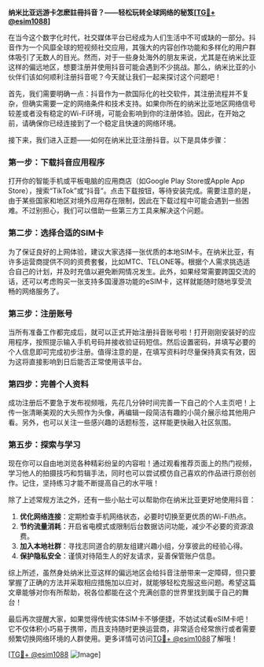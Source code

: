 **纳米比亚远游卡怎麽註冊抖音？——轻松玩转全球网络的秘笈[[TG💪+ @esim1088](https://t.me/s/esim1088)]**

在当今这个数字化时代，社交媒体平台已经成为人们生活中不可或缺的一部分。抖音作为一个风靡全球的短视频社交应用，其强大的内容创作功能和多样化的用户群体吸引了无数人的目光。然而，对于一些身处海外的朋友来说，尤其是在纳米比亚这样的偏远地区，想要注册并使用抖音可能会遇到不少挑战。那么，纳米比亚的小伙伴们该如何顺利注册抖音呢？今天就让我们一起来探讨这个问题吧！

首先，我们需要明确一点：抖音作为一款国际化的社交软件，其注册流程并不复杂，但确实需要一定的网络条件和技术支持。如果你所在的纳米比亚地区网络信号较差或者没有稳定的Wi-Fi环境，可能会影响到你的注册体验。因此，在开始之前，请确保你已经连接到了一个稳定且快速的网络环境。

接下来，我们进入正题——如何在纳米比亚注册抖音。以下是具体步骤：

### 第一步：下载抖音应用程序
打开你的智能手机或平板电脑的应用商店（如Google Play Store或Apple App Store），搜索“TikTok”或“抖音”。点击下载按钮，等待安装完成。需要注意的是，由于某些国家和地区对境外应用存在限制，因此在下载过程中可能会遇到一些困难。不过别担心，我们可以借助一些第三方工具来解决这个问题。

### 第二步：选择合适的SIM卡
为了保证良好的上网体验，建议大家选择一张优质的本地SIM卡。在纳米比亚，有许多运营商提供不同的资费套餐，比如MTC、TELONE等。根据个人需求挑选适合自己的计划，并及时充值以避免断网情况发生。此外，如果经常需要跨国交流的话，还可以考虑购买一张支持多国漫游功能的eSIM卡，这样就能随时随地享受流畅的网络服务了。

### 第三步：注册账号
当所有准备工作都完成后，就可以正式开始注册抖音账号啦！打开刚刚安装好的应用程序，按照提示输入手机号码并接收验证码短信。然后设置密码，并填写必要的个人信息即可完成初步注册。值得注意的是，在填写资料时尽量保持真实有效，因为这将直接影响到日后能否正常使用该平台。

### 第四步：完善个人资料
成功注册后不要急于发布视频哦，先花几分钟时间完善一下自己的个人主页吧！上传一张清晰美观的大头照作为头像，再编辑一段简洁有趣的小简介展示给其他用户看。另外，也可以关注一些感兴趣的话题标签，这样能更快融入社区氛围。

### 第五步：探索与学习
现在你可以自由地浏览各种精彩纷呈的内容啦！通过观看推荐页面上的热门视频，学习他人的拍摄技巧和剪辑手法，同时也可以尝试模仿自己喜欢的作品进行原创创作。记住，坚持练习才能不断提高自己的水平哦！

除了上述常规方法之外，还有一些小贴士可以帮助你在纳米比亚更好地使用抖音：

1. **优化网络连接**：定期检查手机网络状态，必要时切换至更优质的Wi-Fi热点。
2. **节约流量消耗**：开启省电模式或限制后台数据访问功能，减少不必要的资源浪费。
3. **加入本地社群**：寻找志同道合的朋友组建兴趣小组，分享彼此的经验心得。
4. **保护隐私安全**：谨慎对待陌生人的好友请求，妥善保管账户信息。

综上所述，虽然身处纳米比亚这样的偏远地区会给抖音注册带来一定障碍，但只要掌握了正确的方法并采取相应措施加以应对，就能够轻松克服这些问题。希望这篇文章能够对你有所帮助，祝各位都能在这个充满创意的世界里找到属于自己的舞台！

最后再次提醒大家，如果觉得传统实体SIM卡不够便捷，不妨试试看eSIM卡吧！它不仅体积小巧易于携带，而且支持随时更换运营商，非常适合经常旅行或者需要频繁切换网络环境的人群使用。更多详情可访问[TG💪+ @esim1088](https://t.me/s/esim1088)了解哦！

[[TG💪+ @esim1088](https://t.me/s/esim1088) ![Image](https://i.postimg.cc/4NQfJmqS/Snipaste-2025-05-13-00-14-12.png)]